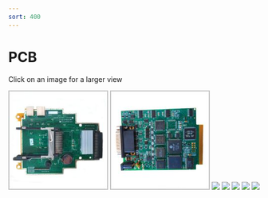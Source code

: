```yaml
---
sort: 400
---
```

# PCB

Click on an image for a larger view

[![](pcb_01_t.jpg)](pcb_01.jpg)
[![](pcb_02_t.jpg)](pcb_02.jpg)
[![](pcb_03_t.jpg)](pcb_03.jpg)
[![](pcb_04_t.jpg)](pcb_04.jpg)
[![](pcb_05_t.jpg)](pcb_05.jpg)
[![](pcb_06_t.jpg)](pcb_06.jpg)
[![](pcb_07_t.jpg)](pcb_07.jpg)